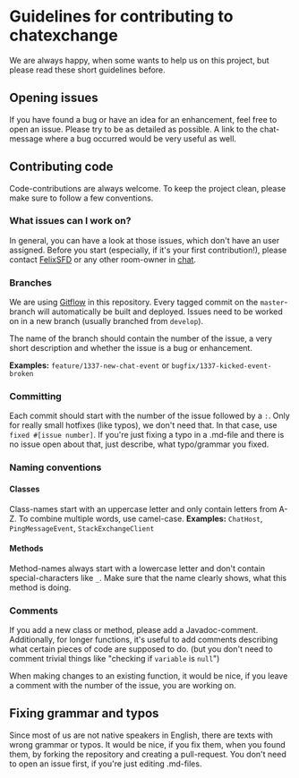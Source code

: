 # Guidelines for contributing to chatexchange

We are always happy, when some wants to help us on this project, but please read these short guidelines before.

## Opening issues

If you have found a bug or have an idea for an enhancement, feel free to open an issue. Please try to be as detailed as possible.
A link to the chat-message where a bug occurred would be very useful as well.

## Contributing code

Code-contributions are always welcome. To keep the project clean, please make sure to follow a few conventions.

### What issues can I work on?

In general, you can have a look at those issues, which don't have an user assigned.
Before you start (especially, if it's your first contribution!), please contact [FelixSFD](https://chat.stackoverflow.com/users/4687348/felixsfd) or any other room-owner in [chat](https://sobotics.org/chat).

### Branches

We are using [Gitflow](https://www.atlassian.com/git/tutorials/comparing-workflows/gitflow-workflow) in this repository. Every tagged commit on the `master`-branch will automatically be built and deployed.
Issues need to be worked on in a new branch (usually branched from `develop`).

The name of the branch should contain the number of the issue, a very short description and whether the issue is a bug or enhancement.

**Examples:** `feature/1337-new-chat-event` or `bugfix/1337-kicked-event-broken`

### Committing

Each commit should start with the number of the issue followed by a `:`. Only for really small hotfixes (like typos), we don't need that. In that case, use `fixed #[issue number]`.
If you're just fixing a typo in a .md-file and there is no issue open about that, just describe, what typo/grammar you fixed.

### Naming conventions

#### Classes

Class-names start with an uppercase letter and only contain letters from A-Z. To combine multiple words, use camel-case.
**Examples:** `ChatHost`, `PingMessageEvent`, `StackExchangeClient`

#### Methods

Method-names always start with a lowercase letter and don't contain special-characters like `_`. Make sure that the name clearly shows, what this method is doing.

### Comments

If you add a new class or method, please add a Javadoc-comment.
Additionally, for longer functions, it's useful to add comments describing what certain pieces of code are supposed to do. (but you don't need to comment trivial things like "checking if `variable` is `null`")

When making changes to an existing function, it would be nice, if you leave a comment with the number of the issue, you are working on.

## Fixing grammar and typos

Since most of us are not native speakers in English, there are texts with wrong grammar or typos. It would be nice, if you fix them, when you found them, by forking the repository and creating a pull-request.
You don't need to open an issue first, if you're just editing .md-files.
